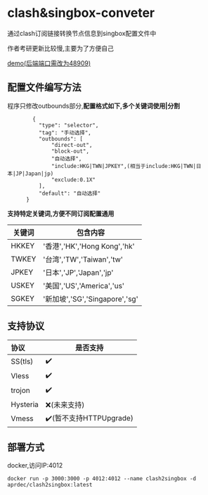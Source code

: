 # clash&singbox-conveter
 通过clash订阅链接转换节点信息到singbox配置文件中

 作者考研更新比较慢,主要为了方便自己

[demo(后端端口需改为48909)](http://singbox.aprdec.top/)

## 配置文件编写方法
  程序只修改outbounds部分,**配置格式如下,多个关键词使用|分割**
  ```
          {
            "type": "selector",
            "tag": "手动选择",
            "outbounds": [
                "direct-out",
                "block-out",
                "自动选择",
                "include:HKG|TWN|JPKEY",(相当于include:HKG|TWN|日本|JP|Japan|jp)
                "exclude:0.1X"
            ],
            "default": "自动选择"
        }
  ```

**支持特定关键词,方便不同订阅配置通用**

| 关键词 | 包含内容                       |
| ------ | ------------------------------ |
| HKKEY  | '香港','HK','Hong Kong','hk'   |
| TWKEY  | '台湾','TW','Taiwan','tw'      |
| JPKEY  | '日本','JP','Japan','jp'       |
| USKEY  | '美国','US','America','us'     |
| SGKEY  | '新加坡','SG','Singapore','sg' |



## 支持协议

| 协议     | 是否支持                                |
| :------- | --------------------------------------- |
| SS(tls)  | :heavy_check_mark:                     |
| Vless    | :heavy_check_mark:                     |
| trojon   | :heavy_check_mark:                     |
| Hysteria | :x:(未来支持)                           |
| Vmess    | :heavy_check_mark:(暂不支持HTTPUpgrade) |

## 部署方式

docker,访问IP:4012

~~~docker
docker run -p 3000:3000 -p 4012:4012 --name clash2singbox -d aprdec/clash2singbox:latest
~~~
